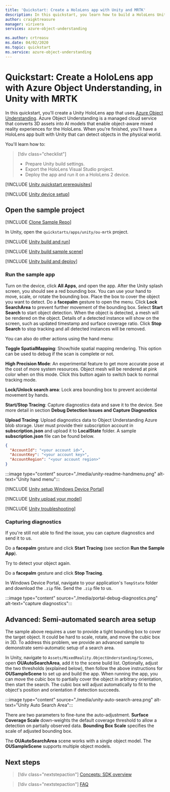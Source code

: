 ```yaml
---
title: 'Quickstart: Create a HoloLens app with Unity and MRTK'
description: In this quickstart, you learn how to build a HoloLens Unity app using Object Understanding.
author: craigktreasure
manager: virivera
services: azure-object-understanding

ms.author: crtreasu
ms.date: 04/02/2020
ms.topic: quickstart
ms.service: azure-object-understanding
---
```

# Quickstart: Create a HoloLens app with Azure Object Understanding, in Unity with MRTK

In this quickstart, you'll create a Unity HoloLens app that uses [Azure Object Understanding](../overview.md). Azure
Object Understanding is a managed cloud service that converts 3D assets into AI models that enable object-aware mixed
reality experiences for the HoloLens. When you're finished, you'll have a HoloLens app built with Unity that can detect
objects in the physical world.

You'll learn how to:

> [!div class="checklist"]
> * Prepare Unity build settings.
> * Export the HoloLens Visual Studio project.
> * Deploy the app and run it on a HoloLens 2 device.

[!INCLUDE [Unity quickstart prerequisites](../../../includes/object-understanding-quickstart-unity-prerequisites.md)]

[!INCLUDE [Unity device setup](../../../includes/object-understanding-quickstart-unity-device-setup.md)]

## Open the sample project

[!INCLUDE [Clone Sample Repo](../../../includes/object-understanding-clone-sample-repository.md)]

In Unity, open the `quickstarts/apps/unity/ou-mrtk` project.

[!INCLUDE [Unity build and run](../../../includes/object-understanding-quickstart-unity-build-run.md)]

[!INCLUDE [Unity build sample scene](../../../includes/object-understanding-quickstart-unity-build-sample-scene.md)]

[!INCLUDE [Unity build and deploy](../../../includes/object-understanding-quickstart-unity-build-deploy.md)]

### Run the sample app

Turn on the device, click **All Apps**, and open the app. After the Unity splash screen, you should see a red bounding box. You can use your hand to move, scale, or rotate the bounding box. Place the box to cover the object you want to detect. Do a **facepalm** gesture to open the menu. Click **Lock SearchArea** to prevent further movement of the bounding box. Select **Start Search** to start object detection. When the object is detected, a mesh will be rendered on the object. Details of a detected instance will show on the screen, such as updated timestamp and surface coverage ratio. Click **Stop Search** to stop tracking and all detected instances will be removed.

You can also do other actions using the hand menu:

**Toggle SpatialMapping**: Show/hide spatial mapping rendering. This option can be used to debug if the scan is complete or not.

**High Precision Mode**: An experimental feature to get more accurate pose at the cost of more system resources. Object mesh will be rendered at pink color when on this mode. Click this button again to switch back to normal tracking mode.

**Lock/Unlock search area**: Lock area bounding box to prevent accidental movement by hands.

**Start/Stop Tracing**: Capture diagnostics data and save it to the device. See more detail in section **Debug Detection Issues and Capture Diagnostics**

**Upload Tracing**: Upload diagnostics data to Object Understanding Azure blob storage. User must provide their subscription account in **subscription.json** and upload it to **LocalState** folder. A sample **subscription.json** file can be found below.

```json
{
  "AccountId": "<your account id>",
  "AccountKey": "<your account key>",
  "AccountRegion": "<your account region>"
}
```

:::image type="content" source="./media/unity-readme-handmenu.png" alt-text="Unity hand menu":::

[!INCLUDE [Unity setup Windows Device Portal](../../../includes/object-understanding-quickstart-unity-setup-device-portal.md)]

[!INCLUDE [Unity upload your model](../../../includes/object-understanding-quickstart-unity-upload-model.md)]

[!INCLUDE [Unity troubleshooting](../../../includes/object-understanding-quickstart-unity-troubleshooting.md)]

### Capturing diagnostics

If you're still not able to find the issue, you can capture diagnostics and send it to us.

Do a **facepalm** gesture and click **Start Tracing** (see section **Run the Sample App**).

Try to detect your object again.

Do a **facepalm** gesture and click **Stop Tracing**.

In Windows Device Portal, navigate to your application's `TempState` folder and download the `.zip` file. Send the `.zip` file to us.

:::image type="content" source="./media/portal-debug-diagnostics.png" alt-text="capture diagnostics":::

## Advanced: Semi-automated search area setup

The sample above requires a user to provide a tight bounding box to cover the target object. It could be hard to scale, rotate, and move the cubic box in 3D. To address this problem, we provide an advanced sample to demonstrate semi-automatic setup of a search area.

In Unity, navigate to `Assets/MixedReality.ObjectUnderstanding/Scenes`, open **OUAutoSearchArea**, add it to the scene build list. Optionally, adjust the two thresholds (explained below), then follow the above instructions for **OUSampleScene** to set up and build the app. When running the app, you can move the cubic box to partially cover the object in arbitrary orientation, then start the search. The cubic box will adjust automatically to fit to the object's position and orientation if detection succeeds.

:::image type="content" source="./media/unity-auto-search-area.png" alt-text="Unity Auto Search Area":::

There are two parameters to fine-tune the auto-adjustment. **Surface Coverage Scale** down-weights the default coverage threshold to allow a detection on partially observed data. **Bounding Box Scale** specifies the scale of adjusted bounding box.

The **OUAutoSearchArea** scene works with a single object model.  The **OUSampleScene** supports multiple object models.

## Next steps

> [!div class="nextstepaction"]
> [Concepts: SDK overview](../concepts/sdk-overview.md)

> [!div class="nextstepaction"]
> [FAQ](../faq.md)
